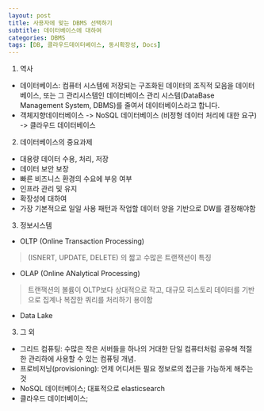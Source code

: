 ```yaml
---
layout: post
title: 사용자에 맞는 DBMS 선택하기
subtitle: 데이터베이스에 대하여
categories: DBMS
tags: [DB, 클라우드데이터베이스, 동시확장성, Docs]
---
```


1. 역사
- 데이터베이스: 컴퓨터 시스템에 저장되는 구조화된 데이터의 조직적 모음을 데이터베이스, 또는 그 관리시스템인 데이터베이스 관리 시스템(DataBase Management System, DBMS)를 줄여서 데이터베이스라고 합니다. 
- 객체지향데이터베이스 -> NoSQL 데이터베이스 (비정형 데이터 처리에 대한 요구) -> 클라우드 데이터베이스


2. 데이터베이스의 중요과제
- 대용량 데이터 수용, 처리, 저장
- 데이터 보안 보장
- 빠른 비즈니스 환경의 수요에 부응 여부
- 인프라 관리 및 유지
- 확장성에 대하여
- 가장 기본적으로 일일 사용 패턴과 작업할 데이터 양을 기반으로 DW를 결정해야함

3. 정보시스템
- OLTP (Online Transaction Processing)
> (ISNERT, UPDATE, DELETE) 의 짧고 수많은 트랜잭션이 특징
- OLAP (Online ANalytical Processing)
> 트랜잭션의 볼륨이 OLTP보다 상대적으로 작고, 대규모 히스토리 데이터를 기반으로 집계나 복잡한 쿼리를 처리하기 용이함
- Data Lake

3. 그 외
- 그리드 컴퓨팅: 수많은 작은 서버들을 하나의 거대한 단일 컴퓨터처럼 공유해 적절한 관리하에 사용할 수 있는 컴퓨팅 개념.
- 프로비저닝(provisioning): 언제 어디서든 필요 정보로의 접근을 가능하게 해주는 것
- NoSQL 데이터베이스; 대표적으로 elasticsearch 
- 클라우드 데이터베이스; 